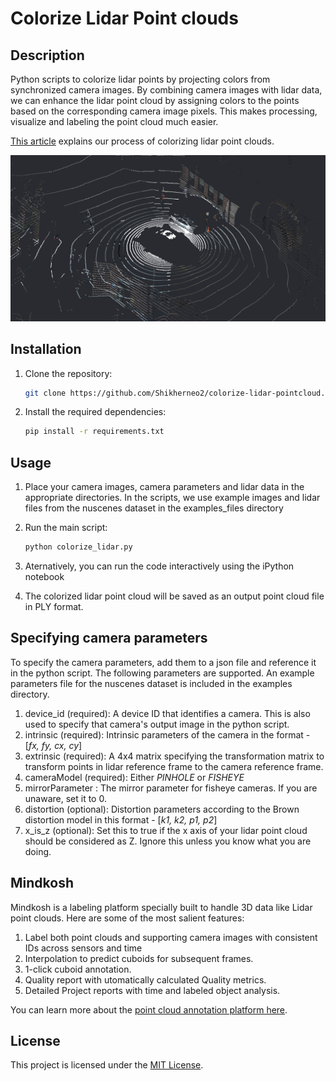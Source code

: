 # Colorize Lidar Point clouds

## Description

Python scripts to colorize lidar points by projecting colors from synchronized camera images. By combining camera images with lidar data, we can enhance the lidar point cloud by assigning colors to the points based on the corresponding camera image pixels. This makes processing, visualize and labeling the point cloud much easier.

[This article](https://medium.com/mindkosh/colorize-lidar-point-clouds-with-camera-images-4af69cb3efea) explains our process of colorizing lidar point clouds.

![Nuscenes colored point cloud](nuscenes_colored.png "Colorized point cloud from the example camera images and lidar point cloud from the Nuscenes dataset")

## Installation

1. Clone the repository:

    ```bash
    git clone https://github.com/Shikherneo2/colorize-lidar-pointcloud.git
    ```

2. Install the required dependencies:

    ```bash
    pip install -r requirements.txt
    ```

## Usage

1. Place your camera images, camera parameters and lidar data in the appropriate directories. In the scripts, we use example images and lidar files from the nuscenes dataset in the examples_files directory

2. Run the main script:

    ```bash
    python colorize_lidar.py
    ```
3. Aternatively, you can run the code interactively using the iPython notebook    

3. The colorized lidar point cloud will be saved as an output point cloud file in PLY format.

## Specifying camera parameters
To specify the camera parameters, add them to a json file and reference it in the python script. The following parameters are supported. An example parameters file for the nuscenes dataset is included in the examples directory.

1. device_id (required): A device ID that identifies a camera. This is also used to specify that camera's output image in the python script.
2. intrinsic (required): Intrinsic parameters of the camera in the format - [*fx, fy, cx, cy*]
3. extrinsic (required): A 4x4 matrix specifying the transformation matrix to transform points in lidar reference frame to the camera reference frame.
4. cameraModel (required): Either *PINHOLE* or *FISHEYE*
5. mirrorParameter : The mirror parameter for fisheye cameras. If you are unaware, set it to 0.
6. distortion (optional):  Distortion parameters according to the Brown distortion model in this format - [*k1, k2, p1, p2*]
7. x_is_z (optional): Set this to true if the x axis of your lidar point cloud should be considered as Z. Ignore this unless you know what you are doing.

## Mindkosh
Mindkosh is a labeling platform specially built to handle 3D data like Lidar point clouds. Here are some of the most salient features:
1. Label both point clouds and supporting camera images with consistent IDs across sensors and time
2. Interpolation to predict cuboids for subsequent frames.
3. 1-click cuboid annotation.
4. Quality report with utomatically calculated Quality metrics.
5. Detailed Project reports with time and labeled object analysis.

You can learn more about the [point cloud annotation platform here](https://mindkosh.com/annotation-platform/lidar-annotation-tool.html).

## License

This project is licensed under the [MIT License](LICENSE).
